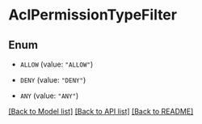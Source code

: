 # AclPermissionTypeFilter

## Enum


* `ALLOW` (value: `"ALLOW"`)

* `DENY` (value: `"DENY"`)

* `ANY` (value: `"ANY"`)


[[Back to Model list]](../README.md#documentation-for-models) [[Back to API list]](../README.md#documentation-for-api-endpoints) [[Back to README]](../README.md)


